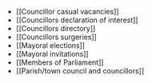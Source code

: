 - [[Councillor casual vacancies]]
- [[Councillors declaration of interest]]
- [[Councillors directory]]
- [[Councillors surgeries]]
- [[Mayoral elections]]
- [[Mayoral invitations]]
- [[Members of Parliament]]
- [[Parish/town council and councillors]]
